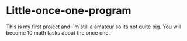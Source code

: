 # Little-once-one-program
This is my first project and i´m still a amateur so its not quite big. You will become 10 math tasks about the once one.